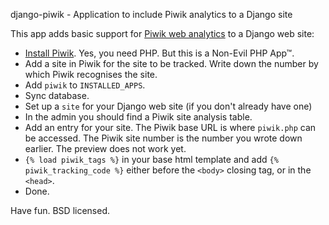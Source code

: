 django-piwik - Application to include Piwik analytics to a Django site

This app adds basic support for [Piwik web analytics](http://piwik.org/) to a Django web site:

- [Install Piwik](http://piwik.org/docs/installation/). Yes, you need PHP. But this is a Non-Evil PHP App™.
- Add a site in Piwik for the site to be tracked. Write down the number by which Piwik recognises the site.
- Add `piwik` to `INSTALLED_APPS`.
- Sync database.
- Set up a `site` for your Django web site (if you don't already have one)
- In the admin you should find a Piwik site analysis table.
- Add an entry for your site. The Piwik base URL is where `piwik.php` can be accessed.  The Piwik site number is the number you wrote down earlier. The preview does not work yet.
- `{% load piwik_tags %}` in your base html template and add `{% piwik_tracking_code %}` either before the `<body>` closing tag, or in the `<head>`.
- Done.

Have fun. BSD licensed.
